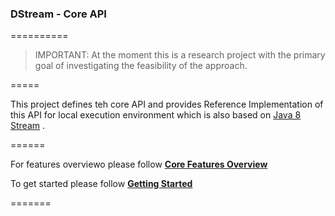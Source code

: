 ### DStream - Core API
==========
> IMPORTANT: At the moment this is a research project with the primary goal of investigating the feasibility of the approach.

=====

This project defines teh core API and provides Reference Implementation of this API for local execution environment which is also based on [Java 8 Stream](http://docs.oracle.com/javase/8/docs/api/java/util/stream/package-summary.html) .

======

For features overviewo please follow [**Core Features Overview**](https://github.com/hortonworks/dstream/wiki/Core-Features-Overview)

To get started please follow [**Getting Started**](https://github.com/hortonworks/dstream/wiki)

=======

